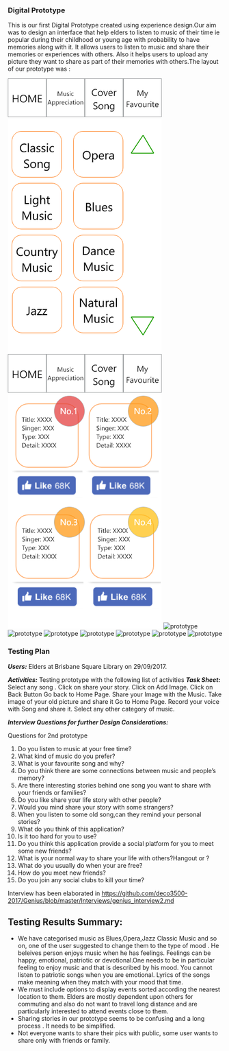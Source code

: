 

### Digital Prototype ###

This is our first Digital Prototype created using experience design.Our aim was to design an interface that help elders to listen to music of their time ie popular during their childhood or young age with probability to have memories along with it. It allows users to listen to music and share their memories or experiences with others. Also it helps users to upload any picture they want to share as part of their memories with others.The layout of our prototype was :

![prototype](https://github.com/deco3500-2017/Genius/blob/master/DigitalPrototype/Home%20page.png)
![prototype](https://github.com/deco3500-2017/Genius/blob/master/DigitalPrototype/Second%20Page.png)
![prototype](https://github.com/deco3500-2017/Genius/blob/master/DigitalPrototype/Android%20Mobile%20%E2%80%93%201.png)
![prototype](https://github.com/deco3500-2017/Genius/blob/master/DigitalPrototype/Android%20Mobile%20%E2%80%93%202.png)
![prototype](https://github.com/deco3500-2017/Genius/blob/master/DigitalPrototype/Android%20Mobile%20%E2%80%93%203.png)
![prototype](https://github.com/deco3500-2017/Genius/blob/master/DigitalPrototype/Android%20Mobile%20%E2%80%93%204.png)
![prototype](https://github.com/deco3500-2017/Genius/blob/master/DigitalPrototype/Android%20Mobile%20%E2%80%93%205.png)
![prototype](https://github.com/deco3500-2017/Genius/blob/master/DigitalPrototype/Android%20Mobile%20%E2%80%93%206.png)
![prototype](https://github.com/deco3500-2017/Genius/blob/master/DigitalPrototype/Android%20Mobile%20%E2%80%93%207.png)



### Testing Plan ###
***Users:*** Elders at Brisbane Square Library on 29/09/2017.

***Activities:***
Testing prototype with the following list of activities
***Task Sheet:***
Select any song .
Click on share your story.
Click on Add Image.
Click on Back Button
Go back to Home Page.
Share your Image with the Music.
Take image of your old picture and share it
Go to Home Page.
Record your voice with Song and share it.
Select any other category of music.

***Interview Questions for further Design Considerations:***

Questions for 2nd prototype

1. Do you listen to music at your free time?
1. What kind of music do you prefer?
1. What is your favourite song and why?
1. Do you think there are some connections between music and people’s memory?
1. Are there interesting stories behind one song you want to share with your friends or families?
1. Do you like share your life story with other people?
1. Would you mind share your story with some strangers?
1. When you listen to some old song,can they remind your personal stories?
1. What do you think of this application?
1. Is it too hard for you to use?
1. Do you think this application provide a social platform for you to meet some new friends?
1. What is your normal way to share your life with others?Hangout or ?
1. What do you usually do when your are free?
1. How do you meet new friends?
1. Do you join any social clubs to kill your time?

Interview has been elaborated in https://github.com/deco3500-2017/Genius/blob/master/Interviews/genius_interview2.md

## Testing Results Summary:
* We have categorised music as Blues,Opera,Jazz Classic Music and so on, one of the user suggested to change them to the type of mood . He beleives person enjoys music when he has feelings. Feelings can be happy, emotional, patriotic or devotional.One needs to be in particular feeling to enjoy music and that is described by his mood. You cannot listen to patriotic songs when you are emotional. Lyrics of the songs make meaning when they match with your mood that time.
* We must include options to display events sorted according the nearest location to them. Elders are mostly dependent upon others for commuting and also do not want to travel long distance and are particularly interested to attend events close to them.
* Sharing stories in our prototype seems to be confusing and a long process . It needs to be simplified.
* Not everyone wants to share their pics with public, some user wants to share only with friends or family.
